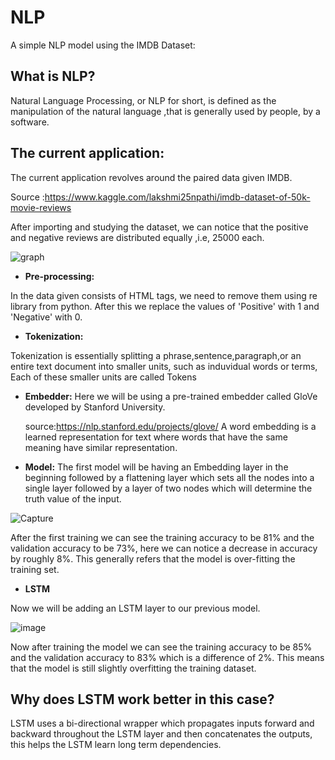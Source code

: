 # NLP
A simple NLP model using the IMDB Dataset:

## What is NLP?
Natural Language Processing, or NLP for short, is defined as the manipulation of the natural language ,that is generally used by people, by a software.

## The current application:
The current application revolves around the paired data given IMDB.

Source :https://www.kaggle.com/lakshmi25npathi/imdb-dataset-of-50k-movie-reviews

After importing and studying the dataset, we can notice that the positive and negative reviews are distributed equally ,i.e, 25000 each.

![graph](https://user-images.githubusercontent.com/67307833/112130650-b4feb200-8bee-11eb-9859-2f2a1596c66f.png)

* **Pre-processing:**

In the data given consists of HTML tags, we need to remove them using re library from python. After this we replace the values of 'Positive' with 1 and 'Negative' with 0.

* **Tokenization:**

Tokenization is essentially splitting a phrase,sentence,paragraph,or an entire text document into smaller units, such as induvidual words or terms, Each of these smaller units are called Tokens

* **Embedder:**
Here we will be using a pre-trained embedder called GloVe developed by Stanford University.

  source:https://nlp.stanford.edu/projects/glove/
A word embedding is a learned representation for text where words that have the same meaning have similar representation.

* **Model:**
The first model will be having an Embedding layer in the beginning followed by a flattening layer which sets all the nodes into a single layer followed by a layer of two nodes which will determine the truth value of the input.

![Capture](https://user-images.githubusercontent.com/67307833/112135525-e0d06680-8bf3-11eb-84fc-886acc1303d8.JPG)

After the first training we can see the training accuracy to be 81% and the validation accuracy to be 73%, here we can notice a decrease in accuracy by roughly 8%.
This generally refers that the model is over-fitting the training set.

* **LSTM**

Now we will be adding an LSTM layer to our previous model.

![image](https://user-images.githubusercontent.com/67307833/112137114-de6f0c00-8bf5-11eb-8dbe-80add7092030.png)

Now after training the model we can see the training accuracy to be 85% and the validation accuracy to 83% which is a difference of 2%. This means that the model is still slightly overfitting the training dataset.

## Why does LSTM work better in this case?

LSTM uses a bi-directional wrapper which propagates inputs forward and backward throughout the LSTM layer and then concatenates the outputs, this helps the LSTM learn long term dependencies.

